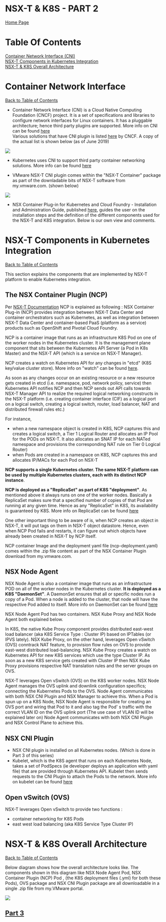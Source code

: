 # NSX-T & K8S - PART 2
[Home Page](https://github.com/dumlutimuralp/nsx-t-k8s)

# Table Of Contents

[Container Network Interface (CNI)](#Container-Network-Interface)  
[NSX-T Components in Kubernetes Integration](#NSX-T-Components-in-Kubernetes-Integration)  
[NSX-T & K8S Overall Architecture](#NSX-T-&-K8S-Overall-Architecture)

# Container Network Interface
[Back to Table of Contents](#Table-Of-Contents)

* Container Network Interface (CNI) is a Cloud Native Computing Foundation (CNCF) project. It is a set of specifications and libraries to configure network interfaces for Linux containers. It has a pluggable architecture; hence third party plugins are supported. More info on CNI can be found [here](https://github.com/containernetworking/cni)   
Various solutions that have CNI plugin is listed [here](https://landscape.cncf.io/category=cloud-native-network&format=card-mode&grouping=category) by CNCF. A copy of the actual list is shown below (as of June 2019)

![](2019-06-01-23-30-51.png)

* Kubernetes uses CNI to support third party container networking solutions. More info can be found [here](https://kubernetes.io/docs/concepts/extend-kubernetes/compute-storage-net/network-plugins/#network-plugin-requirements) 

* VMware NSX-T CNI plugin comes within the "NSX-T Container" package as part of the downladable bits of NSX-T software from my.vmware.com. (shown below)

![](2019-06-02-16-06-42.png)

* NSX Container Plug-in for Kubernetes and Cloud Foundry - Installation and Administration Guide, published [here](https://docs.vmware.com/en/VMware-NSX-T-Data-Center/index.html), guides the user on the installation steps and the definition of the different components used for the NSX-T and K8S integration. Below is our own view and comments. 

# NSX-T Components in Kubernetes Integration
[Back to Table of Contents](#Table-Of-Contents)

This section explains the components that are implemented by NSX-T platform to enable Kubernetes integration. 

##  The NSX Container Plugin (NCP) 

Per [NSX-T Documentation](https://docs.vmware.com/en/VMware-NSX-T-Data-Center/2.4/com.vmware.nsxt.ncp_kubernetes.doc/GUID-52A92986-0FDF-43A5-A7BB-C037889F7559.html) NCP is explained as following : NSX Container Plug-in (NCP) provides integration between NSX-T Data Center and container orchestrators such as Kubernetes, as well as integration between NSX-T Data Center and container-based PaaS (platform as a service) products such as OpenShift and Pivotal Cloud Foundry.

NCP is a container image that runs as an infrastructure K8S Pod on one of the worker nodes in the Kubernetes cluster. It is the management plane component that sits between the Kubernetes API Server (a Pod in K8s Master) and the NSX-T API (which is a service on NSX-T Manager). 

NCP creates a watch on Kubernetes API for any changes in "etcd" (K8S key/value cluster store). More info on "watch" can be found [here](https://kubernetes.io/docs/reference/using-api/api-concepts/#efficient-detection-of-changes).

As soon as any changes occur on an existing resource or a new resource gets created in etcd (i.e. namespace, pod, network policy, service) then Kubernetes API notifies NCP and then NCP sends out API calls towards NSX-T Manager API to realize the required logical networking constructs in the NSX-T platform (i.e. creating container interface (CIF) as a logical port on a logical switch, creating a logical switch, router, load balancer, NAT and distributed firewall rules etc.) 

For instance, 

- when a new namespace object is created in K8S, NCP captures this and creates a logical switch, a Tier 1 Logical Router and allocates an IP Pool for the PODs on NSX-T. It also allocates an SNAT IP for each NATed namespace and provisions the corresponding NAT rule on Tier 0 Logical Router)
- when Pods are created in a namespace on K8S, NCP captures this and allocates IP/MACs for each Pod on NSX-T

**NCP supports a single Kubernetes cluster. The same NSX-T platform can be used by multiple Kubernetes clusters, each with its distinct NCP instance**.

**NCP is deployed as a "ReplicaSet" as part of K8S "deployment"**. As mentioned above it always runs on one of the worker nodes.  Basically a ReplicaSet makes sure that a specified number of copies of that Pod are running at any given time. Hence as any "ReplicaSet" in K8S, its availability is guaranteed by K8S. More info on ReplicaSet can be found [here](https://kubernetes.io/docs/concepts/workloads/controllers/replicaset/)   

One other important thing to be aware of is, when NCP creates an object in NSX-T, it will put tags on them in NSX-T object datastore. Hence, even when NCP Pod fails and restarts, it can figure out which objects have already been created in NSX-T by NCP itself.

NCP container Image and the deployment yaml file (ncp-deployment.yaml) comes within the .zip file content as part of the NSX Container Plugin download from my.vmware.com.
 
## NSX Node Agent 

NSX Node Agent is also a container image that runs as an infrastructure POD on all of the worker nodes in the Kubernetes cluster. **It is deployed as a K8S "DaemonSet"**.  A DaemonSet ensures that all or specific nodes run a copy of a Pod. When a node is added to the cluster, that node will have the respective Pod added to itself. More info on DaemonSet can be found [here](https://kubernetes.io/docs/concepts/workloads/controllers/daemonset/)

NSX Node Agent Pod has two containers. NSX Kube Proxy and NSX Node Agent both explained below.   
      
In K8S, the native Kube Proxy component provides distributed east-west load balancer (aka K8S Service Type : Cluster IP) based on IPTables (or IPVS lately). NSX Kube Proxy, on the other hand, leverages Open vSwitch (OVS) conntrack NAT feature, to provision flow rules on OVS to provide east-west distributed load-balancing. NSX Kube Proxy creates a watch on Kubernetes API for new K8S services which use the type Cluster IP. As soon as a new K8S service gets created with Cluster IP then NSX Kube Proxy provisions respective NAT translation rules and the server groups on OVS.  

NSX-T leverages Open vSwitch (OVS) on the K8S worker nodes. NSX Node Agent manages the OVS uplink and downlink configuration specifics; connecting the Kubernetes Pods to the OVS. Node Agent communicates with both NSX CNI Plugin and NSX Manager to achieve this. When a Pod is spun up on a K8S Node, NSX Node Agent is responsible for creating an OVS port and wiring that Pod to it and also tag the Pod' s traffic with the correct VLAN ID on the OVS uplink port (The use case of VLAN ID will be explained later on) Node Agent communicates with both NSX CNI Plugin and NSX Control Plane to achieve this.

## NSX CNI Plugin

* NSX CNI plugin is installed on all Kubernetes nodes. (Which is done in Part 3 of this series) 
* Kubelet, which is the K8S agent that runs on each Kubernetes Node, takes a set of PodSpecs (ie developer deploys an application with yaml file) that are provided through Kubernetes API. Kubelet then sends requests to the CNI Plugin to attach the Pods to the network. More info on kubelet can be found [here](https://kubernetes.io/docs/reference/command-line-tools-reference/kubelet/)

## Open vSwitch (OVS)

NSX-T leverages Open vSwitch to provide two functions : 
- container networking for K8S Pods
- east west load balancing (aka K8S Service Type Cluster IP)

# NSX-T & K8S Overall Architecture
[Back to Table of Contents](#Table-Of-Contents)

Below diagram shows how the overall architecture looks like. The components shown in this diagram like NSX Node Agent Pod, NSX Container Plugin (NCP) Pod , (the K8S deployment files (.yml) for both these Pods), OVS package and NSX CNI Plugin package are all downloadable in a single .zip file from my.VMware portal.

![](Architecture.png)

## [Part 3](https://github.com/dumlutimuralp/nsx-t-k8s/blob/master/Part%203/README.md)

